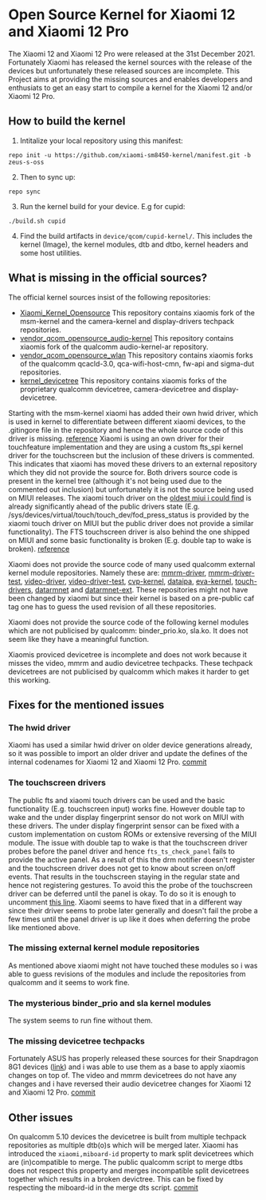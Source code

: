 Open Source Kernel for Xiaomi 12 and Xiaomi 12 Pro
=========================================

The Xiaomi 12 and Xiaomi 12 Pro were released at the 31st December 2021.
Fortunately Xiaomi has released the kernel sources with the release of the devices but unfortunately these released sources are incomplete. This Project aims at providing the missing sources and enables developers and enthusiats to get an easy start to compile a kernel for the Xiaomi 12 and/or Xiaomi 12 Pro.

## How to build the kernel
1. Intitalize your local repository using this manifest:
```
repo init -u https://github.com/xiaomi-sm8450-kernel/manifest.git -b zeus-s-oss
```
2. Then to sync up:
```
repo sync
```
3. Run the kernel build for your device. E.g for cupid:
```
./build.sh cupid
```
4. Find the build artifacts in `device/qcom/cupid-kernel/`. This includes the kernel (Image), the kernel modules, dtb and dtbo, kernel headers and some host utilities.

## What is missing in the official sources?
The official kernel sources insist of the following repositories:
- [Xiaomi_Kernel_Opensource](https://github.com/MiCode/Xiaomi_Kernel_OpenSource/commits/zeus-s-oss)
This repository contains xiaomis fork of the msm-kernel and the camera-kernel and display-drivers techpack repositories.
- [vendor_qcom_opensource_audio-kernel](https://github.com/MiCode/vendor_qcom_opensource_audio-kernel/tree/zeus-s-oss)
This repository contains xiaomis fork of the qualcomm audio-kernel-ar repository.
- [vendor_qcom_opensource_wlan](https://github.com/MiCode/vendor_qcom_opensource_wlan/tree/zeus-s-oss)
This repository contains xiaomis forks of the qualcomm qcacld-3.0, qca-wifi-host-cmn, fw-api and sigma-dut repositories.
- [kernel_devicetree](https://github.com/MiCode/kernel_devicetree/tree/zeus-s-oss)
This repository contains xiaomis forks of the proprietary qualcomm devicetree, camera-devicetree and display-devicetree.

Starting with the msm-kernel xiaomi has added their own hwid driver, which is used in kernel to differentiate between different xiaomi devices, to the .gitingore file in the repository and hence the whole source code of this driver is missing. [reference](https://github.com/MiCode/Xiaomi_Kernel_OpenSource/blob/7d10d738b2c4299f3b8549c61a01ece39f19c788/.gitignore#L169)
Xiaomi is using an own driver for their touchfeature implementation and they are using a custom fts_spi kernel driver for the touchscreen but the inclusion of these drivers is commented. This indicates that xiaomi has moved these drivers to an external repository which they did not provide the source for. Both drivers source code is present in the kernel tree (although it's not being used due to the commented out inclusion) but unfortunately it is not the source being used on MIUI releases. The xiaomi touch driver on the [oldest miui i could find](https://bigota.d.miui.com/V13.0.12.0.SLCCNXM/cupid_images_V13.0.12.0.SLCCNXM_20211229.0000.00_12.0_cn_6c8fd3679d.tgz) is already significantly ahead of the public drivers state (E.g. /sys/devices/virtual/touch/touch_dev/fod_press_status is provided by the xiaomi touch driver on MIUI but the public driver does not provide a similar functionality). The FTS touchscreen driver is also behind the one shipped on MIUI and some basic functionality is broken (E.g. double tap to wake is broken). [reference](https://github.com/MiCode/Xiaomi_Kernel_OpenSource/blob/7d10d738b2c4299f3b8549c61a01ece39f19c788/drivers/input/touchscreen/Makefile#L118-L119)

Xiaomi does not provide the source code of many used qualcomm external kernel module repositories. Namely these are: [mmrm-driver](https://git.codelinaro.org/clo/la/platform/vendor/opensource/mmrm-driver), [mmrm-driver-test](https://git.codelinaro.org/clo/la/platform/vendor/opensource/mmrm-driver-test), [video-driver](https://git.codelinaro.org/clo/la/platform/vendor/opensource/video-driver), [video-driver-test](https://git.codelinaro.org/clo/la/platform/vendor/opensource/video-driver-test), [cvp-kernel](https://git.codelinaro.org/clo/la/platform/vendor/opensource/cvp-kernel), [dataipa](https://git.codelinaro.org/clo/la/platform/vendor/opensource/dataipa), [eva-kernel](https://git.codelinaro.org/clo/la/platform/vendor/opensource/eva-kernel), [touch-drivers](https://git.codelinaro.org/clo/la/platform/vendor/opensource/touch-drivers), [datarmnet](https://git.codelinaro.org/clo/la/platform/vendor/qcom/opensource/datarmnet) and [datarmnet-ext](https://git.codelinaro.org/clo/la/platform/vendor/qcom/opensource/datarmnet-ext).
These repositories might not have been changed by xiaomi but since their kernel is based on a pre-public caf tag one has to guess the used revision of all these repositories.

Xiaomi does not provide the source code of the following kernel modules which are not publicised by qualcomm: binder_prio.ko, sla.ko. It does not seem like they have a meaningful function.

Xiaomis proviced devicetree is incomplete and does not work because it misses the video, mmrm and audio devicetree techpacks. These techpack devicetrees are not publicised by qualcomm which makes it harder to get this working.

## Fixes for the mentioned issues

### The hwid driver
Xiaomi has used a similar hwid driver on older device generations already, so it was possible to import an older driver and update the defines of the internal codenames for Xiaomi 12 and Xiaomi 12 Pro. [commit](https://github.com/xiaomi-sm8450-kernel/android_kernel_platform_msm-kernel/commit/17deedc1d673d707672cb426036623f8f2216262)

### The touchscreen drivers
The public fts and xiaomi touch drivers can be used and the basic functionality (E.g. touchscreen input) works fine. However double tap to wake and the under display fingerprint sensor do not work on MIUI with these drivers. The under display fingerprint sensor can be fixed with a custom implementation on custom ROMs or extensive reversing of the MIUI module. The issue with double tap to wake is that the touchscreen driver probes before the panel driver and hence `fts_ts_check_panel` fails to provide the active panel. As a result of this the drm notifier doesn't register and the touchscreen driver does not get to know about screen on/off events. That results in the touchscreen staying in the regular state and hence not registering gestures. To avoid this the probe of the touchscreen driver can be deferred until the panel is okay. To do so it is enough to uncomment [this line](https://github.com/xiaomi-sm8450-kernel/android_kernel_platform_msm-kernel/blob/21035f5aafbbfd2f59b596e008d78b3f3c767709/drivers/input/touchscreen/fts_spi/fts.c#L8480). Xiaomi seems to have fixed that in a different way since their driver seems to probe later generally and doesn't fail the probe a few times until the panel driver is up like it does when deferring the probe like mentioned above.

### The missing external kernel module repositories
As mentioned above xiaomi might not have touched these modules so i was able to guess revisions of the modules and include the repositories from qualcomm and it seems to work fine.

### The mysterious binder_prio and sla kernel modules
The system seems to run fine without them.

### The missing devicetree techpacks
Fortunately ASUS has properly released these sources for their Snapdragon 8G1 devices ([link](https://dlcdnets.asus.com/pub/ASUS/ZenFone/AI2201/ASUS_AI2201-32.2810.2205.63-kernel-src.tar.gz)) and i was able to use them as a base to apply xiaomis changes on top of. The video and mmrm devicetrees do not have any changes and i have reversed their audio devicetree changes for Xiaomi 12 and Xiaomi 12 Pro. [commit](https://github.com/xiaomi-sm8450-kernel/android_vendor_qcom_proprietary_audio-devicetree/commit/b44fdf9e6568219cca4a04a5f39bda495088f4dc)

## Other issues
On qualcomm 5.10 devices the devicetree is built from multiple techpack repositories as multiple dtb(o)s which will be merged later. Xiaomi has introduced the `xiaomi,miboard-id` property to mark split devicetrees which are (in)compatible to merge. The public qualcomm script to merge dtbs does not respect this property and merges incompatible split devicetrees together which results in a broken devictree. This can be fixed by respecting the miboard-id in the merge dts script. [commit](https://github.com/xiaomi-sm8450-kernel/android_kernel_platform_build/commit/8488cc7b670607aa652310cf8eac6a92047b77f1)
